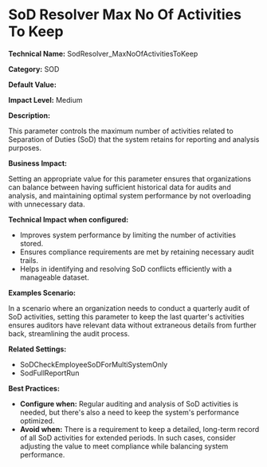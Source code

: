 # SoD Resolver Max No Of Activities To Keep

**Technical Name:** SodResolver_MaxNoOfActivitiesToKeep

**Category:** SOD

**Default Value:** 

**Impact Level:** Medium

**Description:**

This parameter controls the maximum number of activities related to Separation of Duties (SoD) that the system retains for reporting and analysis purposes.

**Business Impact:**

Setting an appropriate value for this parameter ensures that organizations can balance between having sufficient historical data for audits and analysis, and maintaining optimal system performance by not overloading with unnecessary data. 

**Technical Impact when configured:**

- Improves system performance by limiting the number of activities stored.
- Ensures compliance requirements are met by retaining necessary audit trails.
- Helps in identifying and resolving SoD conflicts efficiently with a manageable dataset.

**Examples Scenario:**

In a scenario where an organization needs to conduct a quarterly audit of SoD activities, setting this parameter to keep the last quarter's activities ensures auditors have relevant data without extraneous details from further back, streamlining the audit process.

**Related Settings:** 

- SoDCheckEmployeeSoDForMultiSystemOnly
- SodFullReportRun

**Best Practices:** 

- **Configure when:** Regular auditing and analysis of SoD activities is needed, but there's also a need to keep the system's performance optimized.
- **Avoid when:** There is a requirement to keep a detailed, long-term record of all SoD activities for extended periods. In such cases, consider adjusting the value to meet compliance while balancing system performance.
